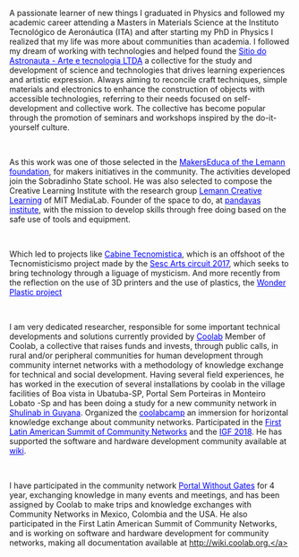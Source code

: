 
 A passionate learner of new things I graduated in Physics and followed my academic career attending a Masters in Materials Science at the Instituto Tecnológico de Aeronáutica (ITA) and after starting my PhD in Physics I realized that my life was more about communities than academia.
I followed my dream of working with technologies and helped found the  <a style="color:blue" href="https://sitiodoastronauta.com.br" target="_blank">Sitio do Astronauta - Arte e tecnologia LTDA</a> a collective for the study and development of science and technologies that drives learning experiences and artistic expression. Always aiming to reconcile craft techniques, simple materials and electronics to enhance the construction of objects with accessible technologies, referring to their needs focused on self-development and collective work. The collective has become popular through the promotion of seminars and workshops inspired by the do-it-yourself culture.

&nbsp;

As this work was one of those selected in the  <a style="color:blue" href="http://www.fundacaolemann.org.br/makers/" target="_blank">MakersEduca of the Lemann foundation</a>, for makers initiatives in the community. The activities developed join the Sobradinho State school.
He was also selected to compose the Creative Learning Institute with the research group  <a style="color:blue" href="https://llk.media.mit.edu/projects/4633/" target="_blank">Lemann Creative Learning</a> of MIT MediaLab.
Founder of the space to do, at  <a style="color:blue" href="http://institutopandavas.org.br" target="_blank">pandavas institute</a>, with the mission to develop skills through free doing based on the safe use of tools and equipment.

&nbsp;

Which led to projects like <a style="color:blue" href="https://cabinetecnomistica.com.br" target="_blank">Cabine Tecnomistica</a>, which is an offshoot of the Tecnomisticismo project made by the <a style="color:blue" href="https://www.youtube.com/watch?v=82tkY-XSw-0" target="_blank">Sesc Arts circuit 2017</a>, which seeks to bring technology through a liguage of mysticism.
And more recently from the reflection on the use of 3D printers and the use of plastics, the <a style="color:blue" href="https://plasticomaravilha.com.br" target="_blank">Wonder Plastic project</a>

&nbsp;

I am very dedicated researcher, responsible for some important technical developments and solutions currently provided by <a style="color:blue" href="https://coolab.org" target="_blank">Coolab</a>
Member of Coolab, a collective that raises funds and invests, through public calls, in rural and/or peripheral communities for human development through community internet networks with a methodology of knowledge exchange for technical and social development. Having several field experiences, he has worked in the execution of several installations by coolab in the village facilities of Boa vista in Ubatuba-SP, Portal Sem Porteiras in Monteiro Lobato -Sp and has been doing a study for a new community network in <a style="color:blue"  href="http://blog.altermundi.net/article/coolab-visita-tecnica-guyana-wapichan/" target="_blank">Shulinab in Guyana</a>. Organized the <a style="color:blue"  href="http://www.coolab.org/2018/01/20/coolab-camp-redes-livres-mao-na-massa/" target="_blank">coolabcamp</a> an immersion for horizontal knowledge exchange about community networks. Participated in the <a style="color:blue"  href="http://cnsig.info/cumbre/lac/2018/09/17/Cumbre-Latinoamericana.html" target="_blank">First Latin American Summit of Community Networks</a> and the <a style="color:blue"  href="https://www.intgovforum.org/multilingual/content/igf-2018-0" target="_blank">IGF 2018</a>. He has supported the software and hardware development community available at <a style="color:blue"  href="http://wiki.coolab.org" target="_blank">wiki</a>.

&nbsp;

I have participated in the community network <a style="color:blue"  href="https://portalsemporteiras.github.io" target="_blank">Portal Without Gates</a> for 4 year, exchanging knowledge in many events and meetings, and has been assigned by Coolab to make trips and knowledge exchanges with Community Networks in Mexico, Colombia and the USA. He also participated in the First Latin American Summit of Community Networks, and is working on software and hardware development for community networks, making all documentation available at <a style="color:blue"  href="http://wiki.coolab.org." target="_blank">http://wiki.coolab.org.</a>
